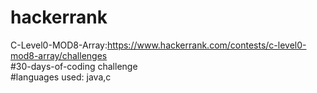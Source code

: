 # hackerrank
C-Level0-MOD8-Array:https://www.hackerrank.com/contests/c-level0-mod8-array/challenges <br/>
#30-days-of-coding challenge <br/>
#languages used: java,c
